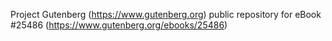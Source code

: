 Project Gutenberg (https://www.gutenberg.org) public repository for eBook #25486 (https://www.gutenberg.org/ebooks/25486)
